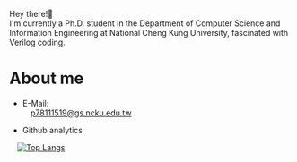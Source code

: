 Hey there!👋  
I'm currently a Ph.D. student in the Department of Computer Science and Information Engineering at National Cheng Kung University, fascinated with Verilog coding.
# About me
 - E-Mail:  
&emsp;p78111519@gs.ncku.edu.tw  

<!---
- Currently working on ...  
  
&emsp;[![Readme Card](https://github-readme-stats.vercel.app/api/pin/?username=dhiptmc&repo=ComputerArchitecture&theme=radical)](https://github.com/dhiptmc/ComputerArchitecture)

&emsp;[![Readme Card](https://github-readme-stats.vercel.app/api/pin/?username=dhiptmc&repo=CvDl&theme=radical)](https://github.com/dhiptmc/CvDl)
--->

 - Github analytics  
  
&emsp;[![Top Langs](https://github-readme-stats.vercel.app/api/top-langs/?username=dhiptmc&langs_count=10&layout=compact&theme=radical)](https://github.com/dhiptmc)  


<!---
dhiptmc/dhiptmc is a ✨ special ✨ repository because its `README.md` (this file) appears on your GitHub profile.
You can click the Preview link to take a look at your changes.
--->
